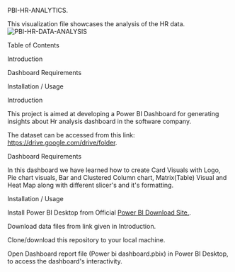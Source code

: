 PBI-HR-ANALYTICS.

This visualization file showcases the analysis of the HR  data.
![PBI-HR-DATA-ANALYSIS](https://github.com/KeerthanaV-dot/Power-Bi-Dashboard/assets/134577191/e0fd8614-a812-4145-90b5-7863db5dc556)

Table of Contents

Introduction

Dashboard Requirements

Installation / Usage

Introduction

This project is aimed at developing a Power BI Dashboard for generating insights about Hr analysis dashboard in the software company.

The dataset can be accessed from this link: https://drive.google.com/drive/folder.

Dashboard Requirements

In this dashboard we have learned how to create Card Visuals with Logo, Pie chart visuals, 
Bar and Clustered Column chart, Matrix(Table) Visual and Heat Map along with different slicer's and it's formatting.

Installation / Usage

Install Power BI Desktop from Official [Power BI Download Site.](https://www.microsoft.com/en-us/download/details.aspx?id=58494).

Download data files from link given in Introduction.

Clone/download this repository to your local machine.

Open Dashboard report file (Power bi dashboard.pbix) in Power BI Desktop, to access the dashboard's interactivity.
